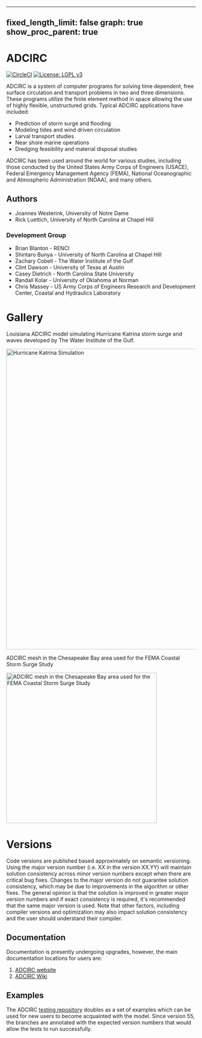 -------------------------------------------------------------------------------
fixed_length_limit: false
graph: true
show_proc_parent: true
-------------------------------------------------------------------------------
# ADCIRC
[![CircleCI](https://dl.circleci.com/status-badge/img/gh/adcirc/adcirc/tree/main.svg?style=shield&circle-token=468312e3a9341f3a519bbdfb4df0cda07c98bd91)](https://dl.circleci.com/status-badge/redirect/gh/adcirc/adcirc/tree/main)
[![License: LGPL v3](https://img.shields.io/badge/License-LGPL_v3-blue.svg)](https://www.gnu.org/licenses/lgpl-3.0)

ADCIRC is a system of computer programs for solving time dependent, free surface circulation and transport problems in
two and three dimensions. These programs utilize the finite element method in space allowing the use of highly flexible,
unstructured grids. Typical ADCIRC applications have included:

* Prediction of storm surge and flooding
* Modeling tides and wind driven circulation
* Larval transport studies
* Near shore marine operations
* Dredging feasibility and material disposal studies

ADCIRC has been used around the world for various studies, including those conducted by the United States Army Corps of
Engineers (USACE), Federal Emergency Management Agency (FEMA), National Oceanographic and Atmospheric Administration 
(NOAA), and many others.

## Authors
* Joannes Westerink, University of Notre Dame
* Rick Luettich, University of North Carolina at Chapel Hill

### Development Group
* Brian Blanton - RENCI
* Shintaro Bunya - University of North Carolina at Chapel Hill
* Zachary Cobell - The Water Institute of the Gulf
* Clint Dawson - University of Texas at Austin
* Casey Dietrich - North Carolina State University
* Randall Kolar - University of Oklahoma at Norman
* Chris Massey - US Army Corps of Engineers Research and Development Center, Coastal and Hydraulics Laboratory

# Gallery

Louisiana ADCIRC model simulating Hurricane Katrina storm surge and waves developed by The Water Institute of the Gulf.

<img src="https://i0.wp.com/www.psc.edu/wp-content/uploads/2021/07/katrina_aws_z0_0250-scaled.jpg?resize=1080%2C448&ssl=1" alt="Hurricane Katrina Simulation" width="800"/>

ADCIRC mesh in the Chesapeake Bay area used for the FEMA Coastal Storm Surge Study

<img src="https://upload.wikimedia.org/wikipedia/commons/thumb/8/89/FEMA_Region_III_Coastal_Storm_Surge_Study_%28page_7_crop%29.jpg/1280px-FEMA_Region_III_Coastal_Storm_Surge_Study_%28page_7_crop%29.jpg" alt="ADCIRC mesh in the Chesapeake Bay area used for the FEMA Coastal Storm Surge Study" width="400"/>

# Versions

Code versions are published based approximately on semantic versioning. Using the major version number (i.e. XX in the
version XX.YY) will maintain solution consistency across minor version numbers except when there are critical bug fixes.
Changes to the major version do not guarantee solution consistency, which may be due to improvements in the algorithm or
other fixes. The general opinion is that the solution is improved in greater major version numbers and if exact
consistency is required, it's recommended that the same major version is used. Note that other factors, including
compiler versions and optimization may also impact solution consistency and the user should understand their compiler.

## Documentation

Documentation is presently undergoing upgrades, however, the main documentation locations for users are:

1. [ADCIRC website](https://adcirc.org)
2. [ADCIRC Wiki](https://wiki.adcirc.org/Main_Page)

## Examples

The ADCIRC [testing repository](http://github.com/adcirc/adcirc-testsuite) doubles as a set of examples which can be used
for new users to become acquainted with the model. Since version 55, the branches are annotated with the expected
version numbers that would allow the tests to run successfully.
